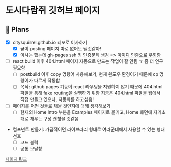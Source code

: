 # 도시다람쥐 깃허브 페이지

## 🏁 Plans
* [x] citysquirrel.github.io 레포로 이사하기
  * [x] 굳이 posting 페이지 따로 없어도 될것같아!
  * [x] 이사는 했는데 gh-pages ssh 키 인증문제 생김 => [아이디 인증으로 우회함](https://velog.io/@tok1324/TIL-gh-pages-%EC%82%AC%EC%9A%A9%EC%8B%9C-ssh-public-key-%EC%9D%B8%EC%A6%9D%EB%AC%B8%EC%A0%9C)
* [ ] react build 이후 404.html 페이지 자동으로 만드는 작업이 잘 안됨 ㅠ 좀 더 연구 필요함
  * [ ] postbuild 이후 copy 명령어 사용해보기, 현재 윈도우 환경이기 때문에 cp 명령어가 다르게 작동함
  * [ ] 목적: github pages 기능이 react 라우팅을 지원하지 않기 때문에 404.html 파일을 통해 fake routing을 실행하기 위함
지금은 404.html 파일을 웹에서 직접 만들고 있으나, 자동화를 하고싶음!
* [ ] 페이지를 어떤 것들로 채울 것인지에 대해 생각해보기
  * [ ] 현재의 Home Intro 부분을 Examples 페이지로 옮기고, Home 화면에 자기소개로 채우는 구성 괜찮을 것같음

* 컴포넌트 만들기: 가급적이면 라이브러리 형태로 여러군데에서 사용할 수 있는 형태 선호
  * [ ] 코드 블럭
  * [ ] 공통 모달창

[페이지 링크](https://citysquirrel.github.io/)
